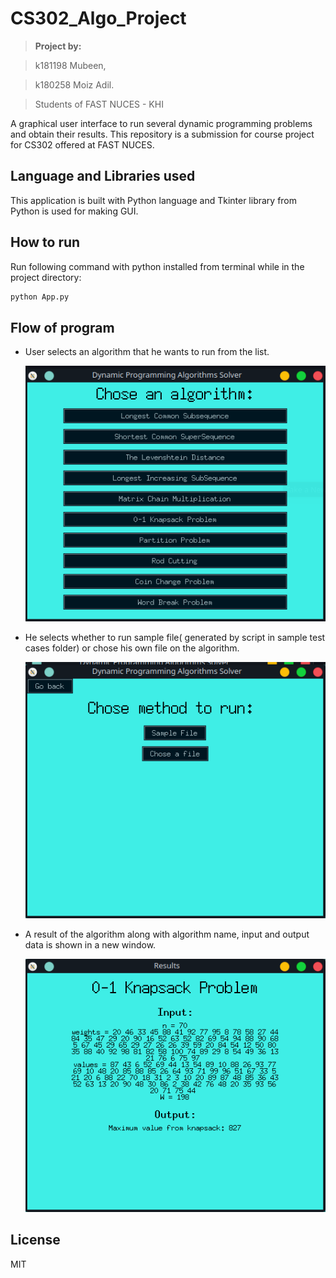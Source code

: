 # CS302_Algo_Project

> **Project by:**

> k181198 Mubeen,

> k180258 Moiz Adil.

> Students of FAST NUCES - KHI

A graphical user interface to run several dynamic programming problems
and obtain their results. This repository is a submission for course project for CS302 offered at FAST NUCES.

## Language and Libraries used

This application is built with Python language and Tkinter library from Python is used for making GUI.

## How to run

Run following command with python installed from terminal while in the project directory:

```bash
python App.py
```

## Flow of program

- User selects an algorithm that he wants to run from the list.

  ![Landing page](https://github.com/MubeenKodvavi/CS302_Algo_Project/blob/master/screenshots/LandingPage.png)

- He selects whether to run sample file( generated by script in sample test cases folder) or chose his own file on the algorithm.

  ![Select file page](https://github.com/MubeenKodvavi/CS302_Algo_Project/blob/master/screenshots/SelectFilePage.png)

- A result of the algorithm along with algorithm name, input and output data is shown in a new window.

  ![Results page](https://github.com/MubeenKodvavi/CS302_Algo_Project/blob/master/screenshots/ResultsPage.png)

## License

MIT
